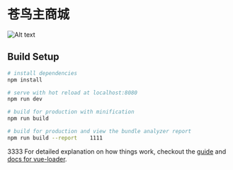 # 苍鸟主商城

![Alt text](https://qr.api.cli.im/qr?data=https%253A%252F%252Fapi.cangniaowl.com%252Fshop%252F311.html&level=H&transparent=false&bgcolor=%23ffffff&forecolor=%23000000&blockpixel=12&marginblock=1&logourl=&size=280&kid=cliim&key=1cb37f42bcc84872336af6ccd4e95423)

## Build Setup

``` bash
# install dependencies
npm install

# serve with hot reload at localhost:8080
npm run dev

# build for production with minification
npm run build

# build for production and view the bundle analyzer report
npm run build --report    1111
```
3333
For detailed explanation on how things work, checkout the [guide](http://vuejs-templates.github.io/webpack/) and [docs for vue-loader](http://vuejs.github.io/vue-loader).
